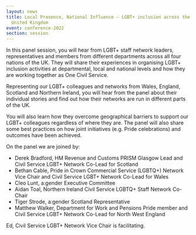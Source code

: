 ```yaml
---
layout: news
title: Local Presence, National Influence – LGBT+ inclusion across the whole
  United Kingdom
event: conference-2022
section: session
---
```

In this panel session, you will hear from LGBT+ staff network leaders, representatives and members from different departments across all four nations of the UK. They will share their experiences in organising LGBT+ inclusion activities at departmental, local and national levels and how they are working together as One Civil Service.

Representing our LGBT+ colleagues and networks from Wales, England, Scotland and Northern Ireland, you will hear from the panel about their individual stories and find out how their networks are run in different parts of the UK. 

You will also learn how they overcome geographical barriers to support our LGBT+ colleagues regardless of where they are. The panel will also share some best practices on how joint initiatives (e.g. Pride celebrations) and outcomes have been achieved.

On the panel we are joined by: 

* Derek Bradford, HM Revenue and Customs PRISM Glasgow Lead and Civil Service LGBT+ Network Co-Lead for Scotland
* Bethan Cable, Pride in Crown Commercial Service (LGBTQ+) Network Vice Chair and Civil Service LGBT+ Network Co-Lead for Wales
* Cleo Lunt, a:gender Executive Committee
* Aidan Toal, Northern Ireland Civil Service LGBTQ+ Staff Network Co-Chair
* Tiger Strode, a:gender Scotland Representative
* Matthew Walker, Department for Work and Pensions Pride member and Civil Service LGBT+ Network Co-Lead for North West England

Ed, Civil Service LGBT+ Network Vice Chair is facilitating.